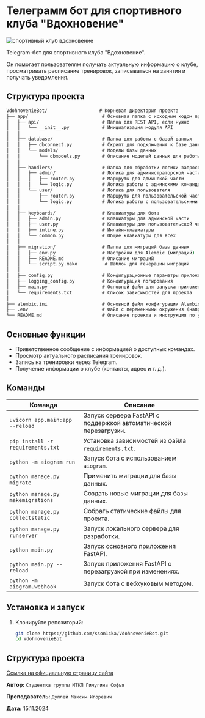 # Телеграмм бот для спортивного клуба "Вдохновение"

![спортивный клуб вдохновение](https://github.com/user-attachments/assets/50501919-132f-41ff-8e32-1289404ea17b)

Telegram-бот для спортивного клуба "Вдохновение".  

Он помогает пользователям получать актуальную информацию о клубе, просматривать расписание тренировок, записываться на занятия и получать уведомления.

## Структура проекта

```cmd
VdohnovenieBot/                   # Корневая директория проекта
├── app/                           # Основная папка с исходным кодом приложения
│   ├── api/                       # Папка для REST API, если нужно
│   │   └── __init__.py            # Инициализация модуля API
│   │
│   ├── database/                  # Папка для работы с базой данных
│   │   ├── dbconnect.py           # Скрипт для подключения к базе данных
│   │   └── models/                # Модели базы данных
│   │       └── dbmodels.py        # Описание моделей данных для работы с БД
│   │
│   ├── handlers/                  # Папка для обработки логики запросов
│   │   ├── admin/                 # Логика для администраторской части
│   │   │   ├── router.py          # Маршруты для админской части
│   │   │   └── logic.py           # Логика работы с админскими командами
│   │   └── user/                  # Логика для пользователя
│   │       ├── router.py          # Маршруты для пользовательской части
│   │       └── logic.py           # Логика работы с пользовательскими командами
│   │
│   ├── keyboards/                 # Клавиатуры для бота
│   │   ├── admin.py               # Клавиатуры для админской части
│   │   ├── user.py                # Клавиатуры для пользовательской части
│   │   ├── inline.py              # Инлайн-клавиатуры
│   │   └── common.py              # Общие клавиатуры для всех
│   │
│   ├── migration/                 # Папка для миграций базы данных
│   │   ├── env.py                 # Настройки для Alembic (миграций)
│   │   ├── README.md              # Описание миграций
│   │   └── script.py.mako          # Шаблон для генерации миграций
│   │
│   ├── config.py                  # Конфигурационные параметры приложения
│   ├── logging_config.py          # Конфигурация логирования
│   ├── main.py                    # Основной файл для запуска приложения
│   └── requirements.txt           # Список зависимостей для проекта
│
├── alembic.ini                    # Основной файл конфигурации Alembic для миграций
├── .env                           # Файл с переменными окружения (например, для базы данных)
└── README.md                      # Описание проекта и инструкция по установке
```

## Основные функции

- Приветственное сообщение с информацией о доступных командах.
- Просмотр актуального расписания тренировок.
- Запись на тренировки через Telegram.
- Получение информации о клубе (контакты, адрес и т. д.).

## Команды

| Команда           | Описание                                                                                     |
|-------------------|---------------------------------------------------------------------------------------------|
| `uvicorn app.main:app --reload` | Запуск сервера FastAPI с поддержкой автоматической перезагрузки.                              |
| `pip install -r requirements.txt` | Установка зависимостей из файла `requirements.txt`.                                          |
| `python -m aiogram run`          | Запуск бота с использованием `aiogram`.                                                       |
| `python manage.py migrate`       | Применить миграции для базы данных.                                                          |
| `python manage.py makemigrations`| Создать новые миграции для базы данных.                                                     |
| `python manage.py collectstatic` | Собрать статические файлы для проекта.                                                     |
| `python manage.py runserver`    | Запуск локального сервера для разработки.                                                    |
| `python main.py`                 | Запуск основного приложения FastAPI.                                                        |
| `python main.py --reload`       | Запуск приложения FastAPI с перезагрузкой при изменениях.                                  |
| `python -m aiogram.webhook`     | Запуск бота с вебхуковым методом.                                                            |

## Установка и запуск

1. Клонируйте репозиторий:
   ```bash
   git clone https://github.com/sson14ka/VdohnovenieBot.git
   cd VdohnovenieBot
   ```

## Структура проекта

[Ссылка на официальную страницу сайта](https://vdohnoveniegym.ru/)

**Автор:** `Студентка группы МТКП Пичугина Софья`

**Преподаватель:** `Дуплей Максим Игоревич`

**Дата:** 15.11.2024
